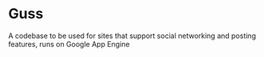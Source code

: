 Guss
====

A codebase to be used for sites that support social networking and posting features, runs on Google App Engine